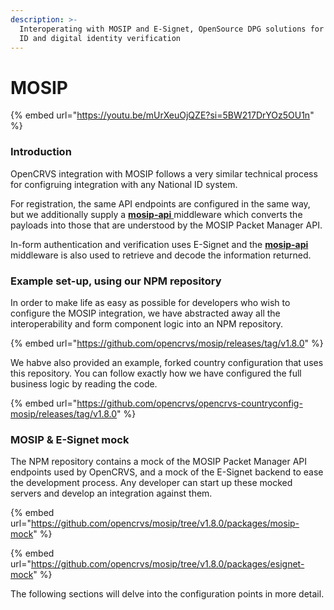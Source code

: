 ```yaml
---
description: >-
  Interoperating with MOSIP and E-Signet, OpenSource DPG solutions for National
  ID and digital identity verification
---
```


# MOSIP

{% embed url="https://youtu.be/mUrXeuOjQZE?si=5BW217DrYOz5OU1n" %}

### Introduction

OpenCRVS integration with MOSIP follows a very similar technical process for configruing integration with any National ID system. &#x20;

For registration, the same API endpoints are configured in the same way, but we additionally supply a [**mosip-api** ](https://github.com/opencrvs/mosip/tree/v1.8.0/packages/mosip-api)middleware which converts the payloads into those that are understood by the MOSIP Packet Manager API.

In-form authentication and verification uses E-Signet and the [**mosip-api** ](https://github.com/opencrvs/mosip/tree/v1.8.0/packages/mosip-api)middleware is also used to retrieve and decode the information returned.



### Example set-up, using our NPM repository

In order to make life as easy as possible for developers who wish to configure the MOSIP integration, we have abstracted away all the interoperability and form component logic into an NPM repository.

{% embed url="https://github.com/opencrvs/mosip/releases/tag/v1.8.0" %}

We habve also provided an example, forked country configuration that uses this repository.  You can follow exactly how we have configured the full business logic by reading the code.

{% embed url="https://github.com/opencrvs/opencrvs-countryconfig-mosip/releases/tag/v1.8.0" %}

### MOSIP & E-Signet mock

The NPM repository contains a mock of the MOSIP Packet Manager API endpoints used by OpenCRVS, and a mock of the E-Signet backend to ease the development process.  Any developer can start up these mocked servers and develop an integration against them. &#x20;

{% embed url="https://github.com/opencrvs/mosip/tree/v1.8.0/packages/mosip-mock" %}

{% embed url="https://github.com/opencrvs/mosip/tree/v1.8.0/packages/esignet-mock" %}

The following sections will delve into the configuration points in more detail.
